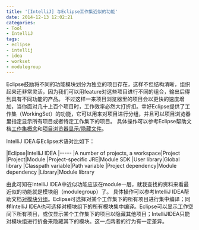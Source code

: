 ```yaml
---
title: '[IntelliJ] 与Eclipse工作集近似的功能'
date: 2014-12-13 12:02:21
categories: 
- Tool
- IntelliJ
tags: 
- eclipse
- intellij
- idea
- workset
- modulegroup
---
```

Eclipse鼓励将不同的功能模块划分为独立的项目存在，这样不但结构清晰，组织起来还非常灵活，因为我们可以用feature对这些项目进行不同的组合，输出后得到具有不同功能的产品。
不过这样一来项目浏览器里的项目会以更快的速度增加，当你面对几十上百个项目时，工作效率必然大打折扣。幸好Eclipse提供了工作集（WorkingSet）的功能，它可以用来对项目进行分组，并且可以项目浏览器里指定显示所有项目或者特定工作集下的项目。
具体操作可以参考Eclipse帮助文档[工作集概念](http://help.eclipse.org/juno/index.jsp?topic=/org.eclipse.platform.doc.user/concepts/cworkset.htm)和[项目浏览器显示/隐藏文件](http://help.eclipse.org/luna/index.jsp?topic=/org.eclipse.platform.doc.user/tasks/tasks-48b.htm)。


IntelliJ IDEA与Eclipse术语对比如下：

|Eclipse|IntelliJ IDEA
|-----
|A number of projects, a workspace|Project
|Project|Module
|Project-specific JRE|Module SDK
|User library|Global library
|Classpath variable|Path variable
|Project dependency|Module dependency
|Library|Module library

由此可知在IntelliJ IDEA中近似功能应该在module一层，就我查找的资料来看最近似的功能就是模块组（modulegroup）了。
具体操作可以参考IntelliJ IDEA帮助文档[对模块分组](https://www.jetbrains.com/idea/help/grouping-modules.html)。Eclipse可选择对某个工作集下的所有项目进行集中编译；同样IntelliJ IDEA也可选择对模块组下的所有模块集中编译。Eclipse可以显示工作空间下所有项目，或仅显示某个工作集下的项目以隐藏其他项目；IntelliJIDEA只能对模块组进行折叠来隐藏其下的模块。这一点两者的行为有一定差异。
